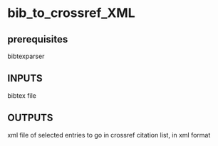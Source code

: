 # bib_to_crossref_XML

## prerequisites
bibtexparser

## INPUTS
bibtex file

## OUTPUTS
xml file of selected entries to go in crossref citation list, in xml format
